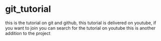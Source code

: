 # git_tutorial
this is the tutorial on git and github, this tutorial is delivered on youtube, if you want to join you can
search for the tutorial on youtube
this is another addition to the project 
